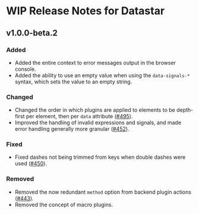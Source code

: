 # WIP Release Notes for Datastar

## v1.0.0-beta.2

### Added

- Added the entire context to error messages output in the browser console.
- Added the ability to use an empty value when using the `data-signals-*` syntax, which sets the value to an empty string.

### Changed

- Changed the order in which plugins are applied to elements to be depth-first per element, then per `data` attribute ([#495](https://github.com/starfederation/datastar/issues/495)).
- Improved the handling of invalid expressions and signals, and made error handling generally more granular ([#452](https://github.com/starfederation/datastar/issues/452)).

### Fixed

- Fixed dashes not being trimmed from keys when double dashes were used ([#450](https://github.com/starfederation/datastar/issues/450)).

### Removed

- Removed the now redundant `method` option from backend plugin actions ([#443](https://github.com/starfederation/datastar/issues/443)).
- Removed the concept of macro plugins.